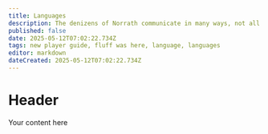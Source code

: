 ```yaml
---
title: Languages
description: The denizens of Norrath communicate in many ways, not all of them spoken.
published: false
date: 2025-05-12T07:02:22.734Z
tags: new player guide, fluff was here, language, languages
editor: markdown
dateCreated: 2025-05-12T07:02:22.734Z
---
```


# Header
Your content here